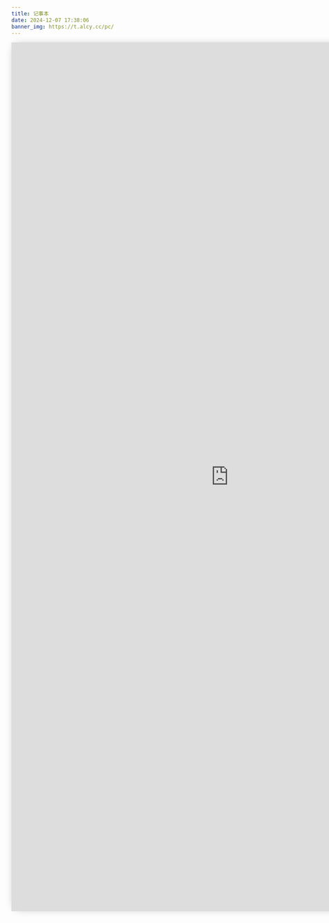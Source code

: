 ```yaml
---
title: 记事本
date: 2024-12-07 17:38:06
banner_img: https://t.alcy.cc/pc/
---
```


<iframe src="https://20010501.xyz/jsb/" height="2000px" width="1000px" scrolling="auto" frameborder="0" style="box-shadow: 0px 0px 20px -10px #888;">
</iframe>
